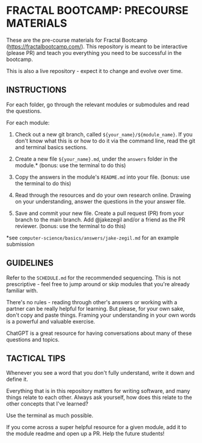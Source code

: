 # FRACTAL BOOTCAMP: PRECOURSE MATERIALS

These are the pre-course materials for Fractal Bootcamp (https://fractalbootcamp.com/). This repository is meant to be interactive (please PR) and teach you everything you need to be successful in the bootcamp.

This is also a live repository - expect it to change and evolve over time.

## INSTRUCTIONS

For each folder, go through the relevant modules or submodules and read the questions.

For each module:

1. Check out a new git branch, called `${your_name}/${module_name}`. If you don't know what this is or how to do it via the command line, read the git and terminal basics sections.

2. Create a new file `${your_name}.md`, under the `answers` folder in the module.* (bonus: use the terminal to do this)

3. Copy the answers in the module's `README.md` into your file. (bonus: use the terminal to do this)

4. Read through the resources and do your own research online. Drawing on your understanding, answer the questions in the your answer file.

5. Save and commit your new file. Create a pull request (PR) from your branch to the main branch. Add @jakezegil and/or a friend as the PR reviewer. (bonus: use the terminal to do this)

*see `computer-science/basics/answers/jake-zegil.md` for an example submission

## GUIDELINES

Refer to the `SCHEDULE.md` for the recommended sequencing. This is not prescriptive - feel free to jump around or skip modules that you're already familiar with.

There's no rules - reading through other's answers or working with a partner can be really helpful for learning. But please, for your own sake, don't copy and paste things. Framing your understanding in your own words is a powerful and valuable exercise.

ChatGPT is a great resource for having conversations about many of these questions and topics.

## TACTICAL TIPS

Whenever you see a word that you don't fully understand, write it down and define it.

Everything that is in this repository matters for writing software, and many things relate to each other. Always ask yourself, how does this relate to the other concepts that I've learned?

Use the terminal as much possible.

If you come across a super helpful resource for a given module, add it to the module readme and open up a PR. Help the future students!
